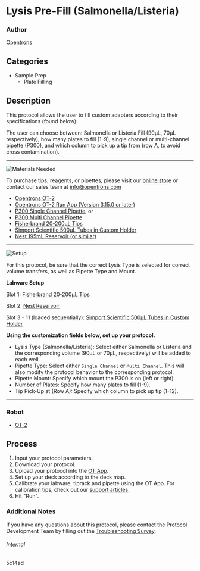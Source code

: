 # Lysis Pre-Fill (Salmonella/Listeria)

### Author
[Opentrons](https://opentrons.com/)

## Categories
* Sample Prep
	* Plate Filling


## Description
This protocol allows the user to fill custom adapters according to their specifications (found below):

The user can choose between: Salmonella or Listeria Fill (90µL, 70µL respectively), how many plates to fill (1-9), single channel or multi-channel pipette (P300), and which column to pick up a tip from (row A, to avoid cross contamination).

---
![Materials Needed](https://s3.amazonaws.com/opentrons-protocol-library-website/custom-README-images/001-General+Headings/materials.png)

To purchase tips, reagents, or pipettes, please visit our [online store](https://shop.opentrons.com/) or contact our sales team at [info@opentrons.com](mailto:info@opentrons.com)

* [Opentrons OT-2](https://shop.opentrons.com/collections/ot-2-robot/products/ot-2)
* [Opentrons OT-2 Run App (Version 3.15.0 or later)](https://opentrons.com/ot-app/)
* [P300 Single Channel Pipette](https://shop.opentrons.com/collections/ot-2-robot/products/single-channel-electronic-pipette), or
* [P300 Multi Channel Pipette](https://shop.opentrons.com/collections/ot-2-robot/products/8-channel-electronic-pipette)
* [Fisherbrand 20-200µL Tips](https://www.fishersci.com/shop/products/fisherbrand-sureone-aerosol-barrier-pipette-tips-20-200-l-beveled-tip-graduated-at-10-50-100-l/02707430)
* [Simport Scientific 500µL Tubes in Custom Holder](http://www.simport.com/en/products/173-t100-1.html)
* [Nest 195mL Reservoir (or similar)](https://labware.opentrons.com/nest_1_reservoir_195ml?category=reservoir)



---
![Setup](https://s3.amazonaws.com/opentrons-protocol-library-website/custom-README-images/001-General+Headings/Setup.png)


For this protocol, be sure that the correct Lysis Type is selected for correct volume transfers, as well as Pipette Type and Mount.

**Labware Setup**

Slot 1: [Fisherbrand 20-200µL Tips](https://www.fishersci.com/shop/products/fisherbrand-sureone-aerosol-barrier-pipette-tips-20-200-l-beveled-tip-graduated-at-10-50-100-l/02707430)

Slot 2: [Nest Reservoir](https://labware.opentrons.com/nest_1_reservoir_195ml?category=reservoir)

Slot 3 - 11 (loaded sequentially): [Simport Scientific 500µL Tubes in Custom Holder](http://www.simport.com/en/products/173-t100-1.html)

**Using the customization fields below, set up your protocol.**
* Lysis Type (Salmonella/Listeria): Select either Salmonella or Listeria and the corresponding volume (90µL or 70µL, respectively) will be added to each well.
* Pipette Type: Select either `Single Channel` or `Multi Channel`. This will also modify the protocol behavior to the corresponding protocol.
* Pipette Mount: Specify which mount the P300 is on (left or right).
* Number of Plates: Specify how many plates to fill (1-9).
* Tip Pick-Up at (Row A): Specify which column to pick up tip (1-12).

---
### Robot
* [OT-2](https://opentrons.com/ot-2)

## Process

1. Input your protocol parameters.
2. Download your protocol.
3. Upload your protocol into the [OT App](https://opentrons.com/ot-app).
4. Set up your deck according to the deck map.
5. Calibrate your labware, tiprack and pipette using the OT App. For calibration tips, check out our [support articles](https://support.opentrons.com/en/collections/1559720-guide-for-getting-started-with-the-ot-2).
6. Hit "Run".

### Additional Notes
If you have any questions about this protocol, please contact the Protocol Development Team by filling out the [Troubleshooting Survey](https://protocol-troubleshooting.paperform.co/).

###### Internal
5c14ad
